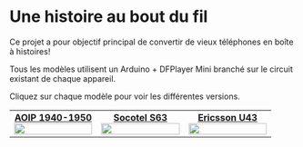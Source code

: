 # Une histoire au bout du fil

Ce projet a pour objectif principal de convertir de vieux téléphones en boîte à histoires!

Tous les modèles utilisent un Arduino + DFPlayer Mini branché sur le circuit existant de chaque appareil.

Cliquez sur chaque modèle pour voir les différentes versions.
<table width="100%">
    <tr>
      <td width="33%" valign="top" align="center"><a href="Boite_a_histoires_AOIP/README.md"><strong>AOIP 1940-1950</strong><br /><img src="https://user-images.githubusercontent.com/1282106/129452034-c55ad1a5-5f9b-4c79-a58a-9e0bbab8d801.jpg" width="100%" /></a></td>
      <td width="33%" valign="top" align="center"><a href="Boite_a_histoires_S63/README.md"><strong>Socotel S63</strong><br />
        <img src="https://user-images.githubusercontent.com/1282106/144014466-de22c6db-30d0-470b-b444-1885433b99f5.png" width="100%" /></a>
      </td>
      <td width="33%" valign="top" align="center"><a href="Boite_a_histoires_U43/README.md"><strong>Ericsson U43</strong><br /><img src="https://user-images.githubusercontent.com/1282106/149672898-92151184-353d-4b62-b923-86ea2b3fc8f1.jpeg" width="100%" /></a></td>
  </tr>
</table>
